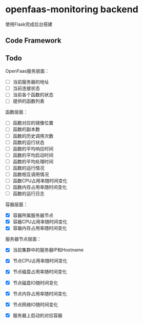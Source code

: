 # openfaas-monitoring backend

使用Flask完成后台搭建



## Code Framework

## Todo

OpenFaas服务层面：

- [ ] 当前服务器的地址
- [ ] 当前连接状态
- [ ] 当前各个函数的状态
- [ ] 提供的函数列表

函数层面：

- [ ] 函数对应的镜像位置
- [ ] 函数的副本数
- [ ] 函数的历史调用次数
- [ ] 函数的运行状态
- [ ] 函数的平均响应时间
- [ ] 函数的平均启动时间
- [ ] 函数的平均处理时间
- [ ] 函数的运行情况
- [ ] 函数相互调用情况
- [ ] 函数CPU占用率随时间变化
- [ ] 函数内存占用率随时间变化
- [ ] 函数的运行日志

容器层面：

- [x] 容器所属服务器节点
- [x] 容器CPU占用率随时间变化
- [x] 容器内存占用率随时间变化

服务器节点层面：

- [x] 当前集群中的服务器IP和Hostname
- [x] 节点CPU占用率随时间变化
- [x] 节点磁盘占用率随时间变化
- [x] 节点磁盘IO随时间变化
- [x] 节点内存占用率随时间变化
- [x] 节点网络IO随时间变化
- [x] 服务器上启动的对应容器

